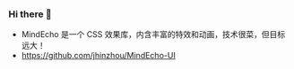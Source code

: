 ### Hi there 👋

- MindEcho 是一个 CSS 效果库，内含丰富的特效和动画，技术很菜，但目标远大！
- https://github.com/jhinzhou/MindEcho-UI
<!--
**jhinzhou/jhinzhou** is a ✨ _special_ ✨ repository because its `README.md` (this file) appears on your GitHub profile.

Here are some ideas to get you started:

- 🔭 I’m currently working on ...
- 🌱 I’m currently learning ...
- 👯 I’m looking to collaborate on ...
- 🤔 I’m looking for help with ...
- 💬 Ask me about ...
- 📫 How to reach me: ...
- 😄 Pronouns: ...
- ⚡ Fun fact: ...
-->
